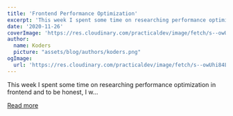 ```yaml
---
title: 'Frontend Performance Optimization'
excerpt: 'This week I spent some time on researching performance optimization in frontend and to be honest, I w...'
date: '2020-11-26'
coverImage: 'https://res.cloudinary.com/practicaldev/image/fetch/s--owUhi84L--/c_imagga_scale,f_auto,fl_progressive,h_420,q_auto,w_1000/https://dev-to-uploads.s3.amazonaws.com/i/soyd2tpaefc7yp0cho66.jpg'
author:
  name: Koders
  picture: "assets/blog/authors/koders.png"
ogImage:
  url: 'https://res.cloudinary.com/practicaldev/image/fetch/s--owUhi84L--/c_imagga_scale,f_auto,fl_progressive,h_420,q_auto,w_1000/https://dev-to-uploads.s3.amazonaws.com/i/soyd2tpaefc7yp0cho66.jpg'
---
```


This week I spent some time on researching performance optimization in frontend and to be honest, I w...

[Read more](https://dev.to/thenationshakya/frontend-performance-optimization-2n8p)
